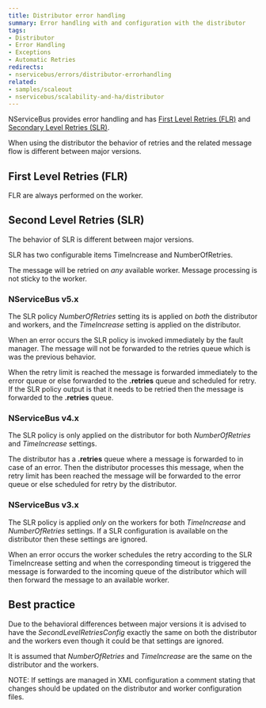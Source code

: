 ```yaml
---
title: Distributor error handling
summary: Error handling with and configuration with the distributor
tags:
- Distributor
- Error Handling
- Exceptions
- Automatic Retries
redirects:
- nservicebus/errors/distributor-errorhandling
related:
- samples/scaleout
- nservicebus/scalability-and-ha/distributor
---
```


NServiceBus provides error handling and has [First Level Retries (FLR)](/nservicebus/errors/automatic-retries.md#first-level-retries) and [Secondary Level Retries (SLR)](/nservicebus/errors/automatic-retries.md#second-level-retries).

When using the distributor the behavior of retries and the related message flow is different between major versions.


## First Level Retries (FLR)

FLR are always performed on the worker.


## Second Level Retries (SLR)

The behavior of SLR is different between major versions.

SLR has two configurable items TimeIncrease and NumberOfRetries.

The message will be retried on *any* available worker. Message processing is not sticky to the worker.


### NServiceBus v5.x

The SLR policy *NumberOfRetries* setting its is applied on *both* the distributor and workers, and the *TimeIncrease* setting is applied on the distributor.

When an error occurs the SLR policy is invoked immediately by the fault manager. The message will not be forwarded to the retries queue which is was the previous behavior.

When the retry limit is reached the message is  forwarded immediately to the error queue or else forwarded to the **.retries** queue and scheduled for retry. If the SLR policy output is that it needs to be retried then the message is forwarded to the **.retries** queue.


### NServiceBus v4.x

The SLR policy is only applied on the distributor for both *NumberOfRetries* and *TimeIncrease* settings.

The distributor has a **.retries** queue where a message is forwarded to in case of an error. Then the distributor processes this message, when the retry limit has been reached the message will be forwarded to the error queue or else scheduled for retry by the distributor.


### NServiceBus v3.x

The SLR policy is applied *only* on the workers for both *TimeIncrease* and *NumberOfRetries* settings. If a SLR configuration is available on the distributor then these settings are ignored.

When an error occurs the worker schedules the retry according to the SLR TimeIncrease setting and when the corresponding timeout is triggered the message is forwarded to the incoming queue of the distributor which will then forward the message to an available worker.


## Best practice

Due to the behavioral differences between major versions it is advised to have the *SecondLevelRetriesConfig* exactly the same on both the distributor and the workers even though it could be that settings are ignored.

It is assumed that *NumberOfRetries* and *TimeIncrease* are the same on the distributor and the workers.

NOTE: If settings are managed in XML configuration a comment stating that changes should be updated on the distributor and worker configuration files.
